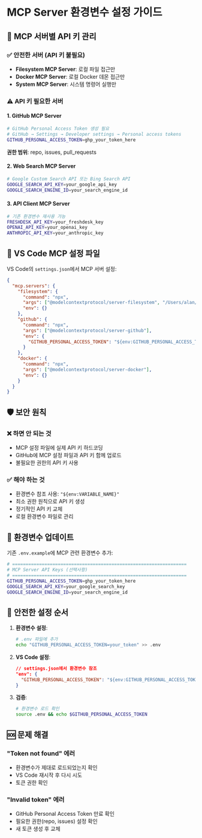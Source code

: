 # MCP Server 환경변수 설정 가이드

## 🔐 MCP 서버별 API 키 관리

### ✅ 안전한 서버 (API 키 불필요)
- **Filesystem MCP Server**: 로컬 파일 접근만
- **Docker MCP Server**: 로컬 Docker 데몬 접근만
- **System MCP Server**: 시스템 명령어 실행만

### ⚠️ API 키 필요한 서버

#### 1. GitHub MCP Server
```bash
# GitHub Personal Access Token 생성 필요
# GitHub → Settings → Developer settings → Personal access tokens
GITHUB_PERSONAL_ACCESS_TOKEN=ghp_your_token_here
```
**권한 범위**: repo, issues, pull_requests

#### 2. Web Search MCP Server
```bash
# Google Custom Search API 또는 Bing Search API
GOOGLE_SEARCH_API_KEY=your_google_api_key
GOOGLE_SEARCH_ENGINE_ID=your_search_engine_id
```

#### 3. API Client MCP Server
```bash
# 기존 환경변수 재사용 가능
FRESHDESK_API_KEY=your_freshdesk_key
OPENAI_API_KEY=your_openai_key
ANTHROPIC_API_KEY=your_anthropic_key
```

## 🔧 VS Code MCP 설정 파일

VS Code의 `settings.json`에서 MCP 서버 설정:

```json
{
  "mcp.servers": {
    "filesystem": {
      "command": "npx",
      "args": ["@modelcontextprotocol/server-filesystem", "/Users/alan/GitHub/project-a"],
      "env": {}
    },
    "github": {
      "command": "npx", 
      "args": ["@modelcontextprotocol/server-github"],
      "env": {
        "GITHUB_PERSONAL_ACCESS_TOKEN": "${env:GITHUB_PERSONAL_ACCESS_TOKEN}"
      }
    },
    "docker": {
      "command": "npx",
      "args": ["@modelcontextprotocol/server-docker"],
      "env": {}
    }
  }
}
```

## 🛡️ 보안 원칙

### ❌ 하면 안 되는 것
- MCP 설정 파일에 실제 API 키 하드코딩
- GitHub에 MCP 설정 파일과 API 키 함께 업로드
- 불필요한 권한의 API 키 사용

### ✅ 해야 하는 것
- 환경변수 참조 사용: `"${env:VARIABLE_NAME}"`
- 최소 권한 원칙으로 API 키 생성
- 정기적인 API 키 교체
- 로컬 환경변수 파일로 관리

## 📝 환경변수 업데이트

기존 `.env.example`에 MCP 관련 환경변수 추가:

```bash
# =================================================================
# MCP Server API Keys (선택사항)
# =================================================================
GITHUB_PERSONAL_ACCESS_TOKEN=ghp_your_token_here
GOOGLE_SEARCH_API_KEY=your_google_search_key
GOOGLE_SEARCH_ENGINE_ID=your_search_engine_id
```

## 🔄 안전한 설정 순서

1. **환경변수 설정**:
   ```bash
   # .env 파일에 추가
   echo "GITHUB_PERSONAL_ACCESS_TOKEN=your_token" >> .env
   ```

2. **VS Code 설정**:
   ```json
   // settings.json에서 환경변수 참조
   "env": {
     "GITHUB_PERSONAL_ACCESS_TOKEN": "${env:GITHUB_PERSONAL_ACCESS_TOKEN}"
   }
   ```

3. **검증**:
   ```bash
   # 환경변수 로드 확인
   source .env && echo $GITHUB_PERSONAL_ACCESS_TOKEN
   ```

## 🆘 문제 해결

### "Token not found" 에러
- 환경변수가 제대로 로드되었는지 확인
- VS Code 재시작 후 다시 시도
- 토큰 권한 확인

### "Invalid token" 에러  
- GitHub Personal Access Token 만료 확인
- 필요한 권한(repo, issues) 설정 확인
- 새 토큰 생성 후 교체
